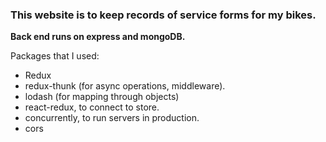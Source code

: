 ### This website is to keep records of service forms for my bikes.

**Back end runs on express and mongoDB.**

Packages that I used:

- Redux
- redux-thunk (for async operations, middleware).
- lodash (for mapping through objects)
- react-redux, to connect to store.
- concurrently, to run servers in production.
- cors
